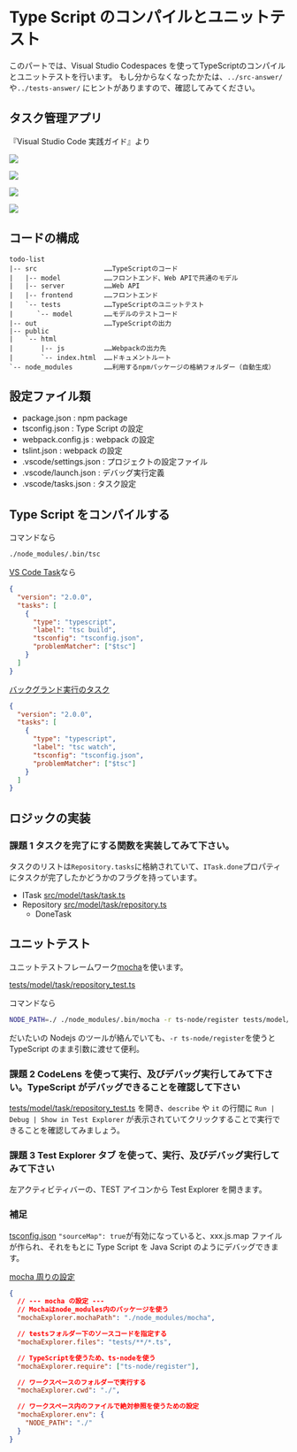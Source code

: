 # Type Script のコンパイルとユニットテスト

このパートでは、Visual Studio Codespaces を使ってTypeScriptのコンパイルとユニットテストを行います。
もし分からなくなったかたは、`../src-answer/`や`../tests-answer/` にヒントがありますので、確認してみてください。

## タスク管理アプリ

『Visual Studio Code 実践ガイド』より

![](./application.png)

![](./functions.png)

![](./frontend_webapi.png)

![](./interface.png)

## コードの構成

```text
todo-list
|-- src                 ……TypeScriptのコード
|   |-- model           ……フロントエンド、Web APIで共通のモデル
|   |-- server          ……Web API
|   |-- frontend        ……フロントエンド
|   `-- tests           ……TypeScriptのユニットテスト
|      `-- model        ……モデルのテストコード
|-- out                 ……TypeScriptの出力
|-- public
|   `-- html
|       |-- js          ……Webpackの出力先
|       `-- index.html  ……ドキュメントルート
`-- node_modules        ……利用するnpmパッケージの格納フォルダー（自動生成）
```

## 設定ファイル類

- package.json : npm package
- tsconfig.json : Type Script の設定
- webpack.config.js : webpack の設定
- tslint.json : webpack の設定
- .vscode/settings.json : プロジェクトの設定ファイル
- .vscode/launch.json : デバッグ実行定義
- .vscode/tasks.json : タスク設定

## Type Script をコンパイルする

コマンドなら

```bash
./node_modules/.bin/tsc
```

[VS Code Task](../.vscode/tasks.json)なら

```json
{
  "version": "2.0.0",
  "tasks": [
    {
      "type": "typescript",
      "label": "tsc build",
      "tsconfig": "tsconfig.json",
      "problemMatcher": ["$tsc"]
    }
  ]
}
```

[バックグランド実行のタスク](../.vscode/tasks.json)

```json
{
  "version": "2.0.0",
  "tasks": [
    {
      "type": "typescript",
      "label": "tsc watch",
      "tsconfig": "tsconfig.json",
      "problemMatcher": ["$tsc"]
    }
  ]
}
```

## ロジックの実装

### 課題 1 タスクを完了にする関数を実装してみて下さい。

タスクのリストは`Repository.tasks`に格納されていて、`ITask.done`プロパティにタスクが完了したかどうかのフラグを持っています。

- ITask [src/model/task/task.ts](../src/model/task/task.ts)
- Repository [src/model/task/repository.ts](../src/model/task/repository.ts)
  - DoneTask

## ユニットテスト

ユニットテストフレームワーク[mocha](https://mochajs.org/)を使います。

[tests/model/task/repository_test.ts](../tests/model/task/repository_test.ts)

コマンドなら

```bash
NODE_PATH=./ ./node_modules/.bin/mocha -r ts-node/register tests/model/task/repository_test.ts
```

だいたいの Nodejs のツールが絡んでいても、`-r ts-node/register`を使うと TypeScript のまま引数に渡せて便利。

### 課題 2 CodeLens を使って実行、及びデバッグ実行してみて下さい。TypeScript がデバッグできることを確認して下さい

[tests/model/task/repository_test.ts](../tests/model/task/repository_test.ts) を開き、`describe` や `it` の行間に `Run | Debug | Show in Test Explorer` が表示されていてクリックすることで実行できることを確認してみましょう。

### 課題 3 Test Explorer タブ を使って、実行、及びデバッグ実行してみて下さい

左アクティビティバーの、TEST アイコンから Test Explorer を開きます。

### 補足

[tsconfig.json](../tsconfig.json#L22) `"sourceMap": true`が有効になっていると、xxx.js.map ファイルが作られ、それをもとに Type Script を Java Script のようにデバッグできます。

[mocha 周りの設定](../.vscode/settings.json#L35)

```json
{
  // --- mocha の設定 ---
  // Mochaはnode_modules内のパッケージを使う
  "mochaExplorer.mochaPath": "./node_modules/mocha",

  // testsフォルダー下のソースコードを指定する
  "mochaExplorer.files": "tests/**/*.ts",

  // TypeScriptを使うため、ts-nodeを使う
  "mochaExplorer.require": ["ts-node/register"],

  // ワークスペースのフォルダーで実行する
  "mochaExplorer.cwd": "./",

  // ワークスペース内のファイルで絶対参照を使うための設定
  "mochaExplorer.env": {
    "NODE_PATH": "./"
  }
}
```
